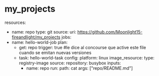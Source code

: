 # my_projects
resources:
- name: repo
  type: git
  source: 
    uri: https://github.com/Moonlight15-fireandlight/my_projects
jobs:
- name: hello-world-job
  plan:
  - get: repo
    trigger: true #le dice al concourse que active este file cuando se emitan nuevas versiones
  - task: hello-world-task
    config:
      platform: linux
      image_resource:
        type: registry-image
        source:
          repository: busybox
      inputs:
      - name: repo
      run:
        path: cat
        args: ["repo/README.md"]
